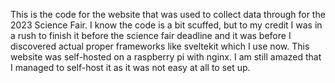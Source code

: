 This is the code for the website that was used to collect data through for the 2023 Science Fair. 
I know the code is a bit scuffed, but to my credit I was in a rush to finish it before the science fair deadline and it was before I discovered actual proper frameworks like sveltekit which I use now.
This website was self-hosted on a raspberry pi with nginx. I am still amazed that I managed to self-host it as it was not easy at all to set up.
